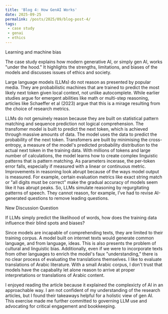 ```yaml
---
title: 'Blog 4: How GenAI Works'
date: 2025-09-25
permalink: /posts/2025/09/blog-post-4/
tags:
 - case study
 - genai
 - ethics
---
```



Learning and machine bias

The case study explains how modern generative AI, or simply gen AI, works "under the hood." It highlights the strengths, limitations, and biases of the models and discusses issues of ethics and society.

Large language models (LLMs) do not reason as presented by popular media. They are probabilistic machines that are trained to predict the most likely next token given local context, not unlike autocomplete. While earlier studies argue for emergent abilities like math or multi-step reasoning, articles like Schaeffer et al (2023) argue that this is a mirage resulting from the choice of research metrics. 

LLMs do not genuinely reason because they are built on statistical pattern matching and sequence prediction not logical comprehension. The transfomer model is built to predict the next token, which is achieved through massive amounts of data. The model uses the data to predict the probability of the next token. Transfomers are built by minimising the cross-entropy, a measure of the model's predicted probability distribution to the actual next token in the training data. With millions of tokens and large number of calculations, the model learns how to create complex linguistic patterns that is pattern matching. As parameters incerase, the per-token error falls, especially if measured with a linear or continuous metric. Improvements in reasoning look abrupt because of the ways model output is measured. For example, certain evaluation metrics like exact string match or "all digits must be correct" make the gradual accuracy of models seem like it has abrupt peaks. So, LLMs simulate reasoning by regurgitating patterns of speech. They cannot reason, for example, I've had to revise AI-generated questions to remove leading questions.

New Discussion Question

If LLMs simply predict the likelihood of words, how does the training data influence their blind spots and biases?

Since models are incapable of comprehending texts, they are limited to their training corpus. A model built on internet texts would generate common language, and from language, ideas. This is also presents the problem of cultural and linguistic bias. Additionally, even if we were to incorporate texts from other languages to enrich the model's faux "understanding," there is no clear process of evaluating the translations themselves. I like to evaluate translations of Arabic literature. With a small Arabic corpus, I don't trust that models have the capabality let alone reason to arrive at proper interpretations or translations of Arabic content. 

I enjoyed reading the article because it explained the complexicty of AI in an approachable way. I am not confident of my understanding of the research articles, but I found their takeaways helpful for a holistic view of gen AI. This exercise made me further committed to governing LLM use and advocating for critical engagement and bookkeeping.